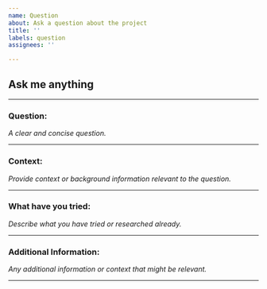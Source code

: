 ```yaml
---
name: Question
about: Ask a question about the project
title: ''
labels: question
assignees: ''

---
```


## Ask me anything

---

### **Question:**

_A clear and concise question._

---

### **Context:**

_Provide context or background information relevant to the question._

---

### **What have you tried:**

_Describe what you have tried or researched already._

---

### **Additional Information:**

_Any additional information or context that might be relevant._

---

[//]: # (**Thank you for reaching out!**)
